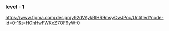 ### level - 1

https://www.figma.com/design/y92dVAykRIHR9msyOwJPoc/Untitled?node-id=0-1&t=HOhHwFWKxZ7OF9yW-0
